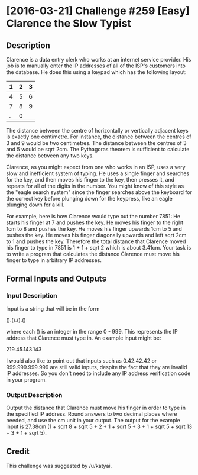 # [2016-03-21] Challenge #259 [Easy] Clarence the Slow Typist

## Description
Clarence is a data entry clerk who works at an internet service provider. His job is to manually enter the IP addresses of all of the ISP's customers into the database. He does this using a keypad which has the following layout:

| 1 | 2 | 3 |
| ---- | ---- | ---- |
| 4 | 5 | 6 |
| 7 | 8 | 9 |
| . | 0 |   |

The distance between the centre of horizontally or vertically adjacent keys is exactly one centimetre. For instance, the distance between the centres of 3 and 9 would be two centimetres. The distance between the centres of 3 and 5 would be sqrt 2cm. The Pythagoras theorem is sufficient to calculate the distance between any two keys.

Clarence, as you might expect from one who works in an ISP, uses a very slow and inefficient system of typing. He uses a single finger and searches for the key, and then moves his finger to the key, then presses it, and repeats for all of the digits in the number. You might know of this style as the "eagle search system" since the finger searches above the keyboard for the correct key before plunging down for the keypress, like an eagle plunging down for a kill.

For example, here is how Clarence would type out the number 7851:
He starts his finger at 7 and pushes the key.
He moves his finger to the right 1cm to 8 and pushes the key.
He moves his finger upwards 1cm to 5 and pushes the key.
He moves his finger diagonally upwards and left sqrt 2cm to 1 and pushes the key.
Therefore the total distance that Clarence moved his finger to type in 7851 is 1 + 1 + sqrt 2 which is about 3.41cm.
Your task is to write a program that calculates the distance Clarence must move his finger to type in arbitrary IP addresses.

## Formal Inputs and Outputs
### Input Description
Input is a string that will be in the form

().().().()

where each () is an integer in the range 0 - 999. This represents the IP address that Clarence must type in. An example input might be:

219.45.143.143

I would also like to point out that inputs such as 0.42.42.42 or 999.999.999.999 are still valid inputs, despite the fact that they are invalid IP addresses. So you don't need to include any IP address verification code in your program.

### Output Description
Output the distance that Clarence must move his finger in order to type in the specified IP address. Round answers to two decimal places where needed, and use the cm unit in your output. The output for the example input is 27.38cm (1 + sqrt 8 + sqrt 5 + 2 + 1 + sqrt 5 + 3 + 1 + sqrt 5 + sqrt 13 + 3 + 1 + sqrt 5).

## Credit
This challenge was suggested by /u/katyai.

